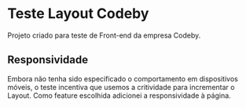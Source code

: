 # Teste Layout Codeby
Projeto criado para teste de Front-end da empresa Codeby.

## Responsividade
Embora não tenha sido especificado o comportamento em dispositivos móveis, o teste incentiva que usemos a critividade para incrementar o Layout. Como feature escolhida adicionei a responsividade à página.